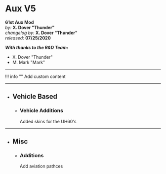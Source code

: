 # Aux V5

**61st Aux Mod**  
*by:* **X. Dover "Thunder"**  
*changelog by:* **X. Dover "Thunder"**  
*released:* **07/25/2020**  

***With thanks to the R&D Team:***

+ X. Dover "Thunder"
+ M. Mark "Mark"

---

!!! info ""
    Add custom content

---

<!-- + ## Mod Based

    + ### Mod Additions

    + ### Mod Changes

    + ### Mod Fixes -->

+ ## Vehicle Based

    + ### Vehicle Additions

        Added skins for the UH60's

    <!-- + ### Vehicle Changes -->

    <!-- + ### Vehicle Fixes -->

---

+ ## Misc

    + ### Additions

        Add aviation pathces

    <!-- + ### Changes -->

    <!-- + ### Fixes -->
